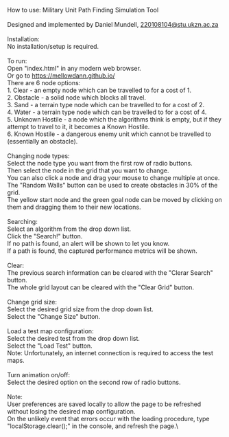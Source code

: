 How to use: Military Unit Path Finding Simulation Tool\
\
Designed and implemented by Daniel Mundell, 220108104@stu.ukzn.ac.za\
\
Installation:\
	No installation/setup is required.\
	\
To run:\
	Open "index.html" in any modern web browser.\
	Or go to https://mellowdann.github.io/
</br>
There are 6 node options:\
	1. Clear - an empty node which can be travelled to for a cost of 1.\
	2. Obstacle - a solid node which blocks all travel.\
	3. Sand - a terrain type node which can be travelled to for a cost of 2.\
	4. Water - a terrain type node which can be travelled to for a cost of 4.\
	5. Unknown Hostile - a node which the algorithms think is empty, but if they attempt to travel to it, it becomes a Known Hostile.\
	6. Known Hostile - a dangerous enemy unit which cannot be travelled to (essentially an obstacle).\
\
Changing node types:\
	Select the node type you want from the first row of radio buttons.\
	Then select the node in the grid that you want to change.\
	You can also click a node and drag your mouse to change multiple at once.\
	The "Random Walls" button can be used to create obstacles in 30% of the grid.\
	The yellow start node and the green goal node can be moved by clicking on them and dragging them to their new locations.\
	\
Searching:\
	Select an algorithm from the drop down list.\
	Click the "Search!" button.\
	If no path is found, an alert will be shown to let you know.\
	If a path is found, the captured performance metrics will be shown.\
\
Clear:\
	The previous search information can be cleared with the "Clerar Search" button.\
	The whole grid layout can be cleared with the "Clear Grid" button.\
	\
Change grid size:\
	Select the desired grid size from the drop down list.\
	Select the "Change Size" button.\
	\
Load a test map configuration:\
	Select the desired test from the drop down list.\
	Select the "Load Test" button.\
	Note: Unfortunately, an internet connection is required to access the test maps.\
	\
Turn animation on/off:\
	Select the desired option on the second row of radio buttons.\
	\
Note:\
	User preferences are saved locally to allow the page to be refreshed without losing the desired map configuration.\
	On the unlikely event that errors occur with the loading procedure, type "localStorage.clear();" in the console, and refresh the page.\
